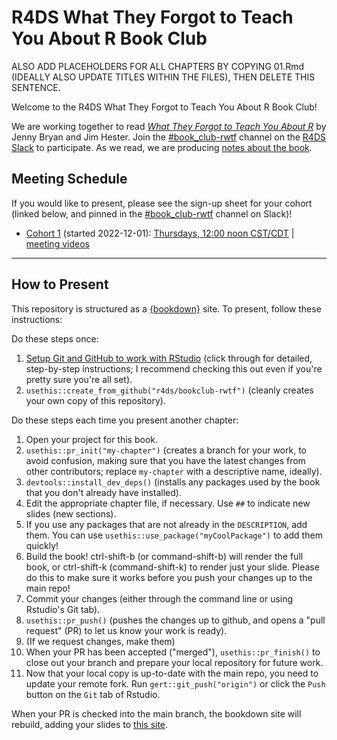 # R4DS What They Forgot to Teach You About R Book Club

ALSO ADD PLACEHOLDERS FOR ALL CHAPTERS BY COPYING 01.Rmd (IDEALLY ALSO UPDATE TITLES WITHIN THE FILES), THEN DELETE THIS SENTENCE.

Welcome to the R4DS What They Forgot to Teach You About R Book Club!

We are working together to read [_What They Forgot to Teach You About R_](https://rstats.wtf/) by Jenny Bryan and Jim Hester.
Join the [#book_club-rwtf](https://rfordatascience.slack.com/archives/BOOKCHANNELID) channel on the [R4DS Slack](https://r4ds.io/join) to participate.
As we read, we are producing [notes about the book](https://r4ds.io/rwtf).

## Meeting Schedule

If you would like to present, please see the sign-up sheet for your cohort (linked below, and pinned in the [#book_club-rwtf](https://rfordatascience.slack.com/archives/BOOKCHANNELID) channel on Slack)!

- [Cohort 1](https://docs.google.com/spreadsheets/d/1r4ChbMD2pkwsW3Mm0ct-UtA55KMwwrshmXtDORtGG4o/edit?usp=sharing) (started 2022-12-01): [Thursdays, 12:00 noon CST/CDT](https://www.timeanddate.com/worldclock/converter.html?iso=20221201T180000&p1=24&p2=1440) | [meeting videos](https://www.youtube.com/playlist?list=PL3x6DOfs2NGh9gMfk2TPYQZBXcLZGqmuW)

<hr>


## How to Present

This repository is structured as a [{bookdown}](https://CRAN.R-project.org/package=bookdown) site.
To present, follow these instructions:

Do these steps once:

1. [Setup Git and GitHub to work with RStudio](https://github.com/r4ds/bookclub-setup) (click through for detailed, step-by-step instructions; I recommend checking this out even if you're pretty sure you're all set).
2. `usethis::create_from_github("r4ds/bookclub-rwtf")` (cleanly creates your own copy of this repository).

Do these steps each time you present another chapter:

1. Open your project for this book.
2. `usethis::pr_init("my-chapter")` (creates a branch for your work, to avoid confusion, making sure that you have the latest changes from other contributors; replace `my-chapter` with a descriptive name, ideally).
3. `devtools::install_dev_deps()` (installs any packages used by the book that you don't already have installed).
4. Edit the appropriate chapter file, if necessary. Use `##` to indicate new slides (new sections).
5. If you use any packages that are not already in the `DESCRIPTION`, add them. You can use `usethis::use_package("myCoolPackage")` to add them quickly!
6. Build the book! ctrl-shift-b (or command-shift-b) will render the full book, or ctrl-shift-k (command-shift-k) to render just your slide. Please do this to make sure it works before you push your changes up to the main repo!
7. Commit your changes (either through the command line or using Rstudio's Git tab).
8. `usethis::pr_push()` (pushes the changes up to github, and opens a "pull request" (PR) to let us know your work is ready).
9. (If we request changes, make them)
10. When your PR has been accepted ("merged"), `usethis::pr_finish()` to close out your branch and prepare your local repository for future work.
11. Now that your local copy is up-to-date with the main repo, you need to update your remote fork. Run `gert::git_push("origin")` or click the `Push` button on the `Git` tab of Rstudio.

When your PR is checked into the main branch, the bookdown site will rebuild, adding your slides to [this site](https://r4ds.io/rwtf).
